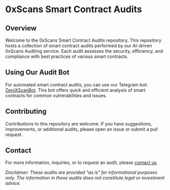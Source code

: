 # 0xScans Smart Contract Audits

## Overview

Welcome to the 0xScans Smart Contract Audits repository. This repository hosts a collection of smart contract audits performed by our AI-driven 0xScans Auditing service. Each audit assesses the security, efficiency, and compliance with best practices of various smart contracts.

## Using Our Audit Bot

For automated smart contract audits, you can use our Telegram bot: [ZeroXScanBot](https://t.me/ZeroXScanBot). This bot offers quick and efficient analysis of smart contracts for common vulnerabilities and issues.

## Contributing

Contributions to this repository are welcome. If you have suggestions, improvements, or additional audits, please open an issue or submit a pull request.

## Contact

For more information, inquiries, or to request an audit, please [contact us](admin@0xscans.com).

*Disclaimer: These audits are provided "as is" for informational purposes only. The information in these audits does not constitute legal or investment advice.*
